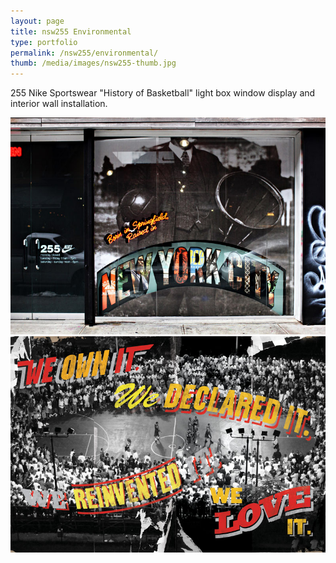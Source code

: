 ```yaml
---
layout: page
title: nsw255 Environmental
type: portfolio
permalink: /nsw255/environmental/
thumb: /media/images/nsw255-thumb.jpg
---
```


255 Nike Sportswear "History of Basketball" light box window display and interior wall installation.

![](/media/images/nsw2551.jpg)
![](/media/images/nsw2552.jpg)